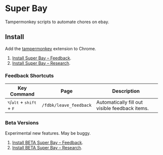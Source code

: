 # Super Bay

Tampermonkey scripts to automate chores on ebay.

## Install

Add the [tampermonkey](https://chrome.google.com/webstore/detail/tampermonkey/dhdgffkkebhmkfjojejmpbldmpobfkfo) extension to Chrome.

1. [Install Super Bay – Feedback](https://github.com/geotrev/super-bay/raw/main/dist/feedback.user.js).
2. [Install Super Bay – Research](https://github.com/geotrev/super-bay/raw/main/dist/research.user.js).

### Feedback Shortcuts

| Key Command                                                   | Page                   | Description                                    |
| ------------------------------------------------------------- | ---------------------- | ---------------------------------------------- |
| <kbd>⌥</kbd>/<kbd>alt</kbd> + <kbd>shift</kbd> + <kbd>F</kbd> | `/fdbk/leave_feedback` | Automatically fill out visible feedback items. |

### Beta Versions

Experimental new features. May be buggy.

1. [Install BETA Super Bay – Feedback](https://github.com/geotrev/super-bay/raw/develop/dist/feedback.user.js).
2. [Install BETA Super Bay – Research](https://github.com/geotrev/super-bay/raw/develop/dist/research.user.js).
